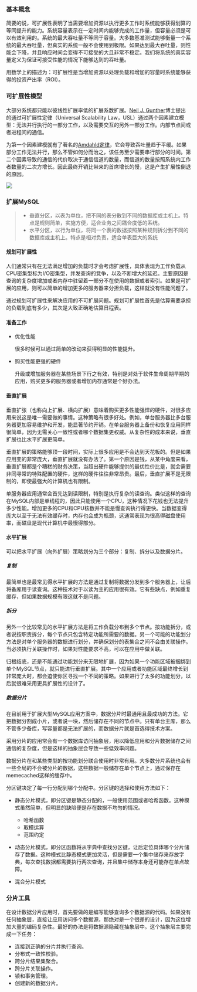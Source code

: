 ### 基本概念

简要的说，可扩展性表明了当需要增加资源以执行更多工作时系统能够获得划算的等同提升的能力。系统容量表示在一定时间内能够完成的工作量，但容量必须是可以有效利用的。系统的最大吞吐量不等同于容量。大多数基准测试能够衡量一个系统的最大吞吐量，但真实的系统一般不会使用到极限。如果达到最大吞吐量，则性能会下降，并且响应时间会变得不可接受的大且非常不稳定。我们将系统的真实容量定义为保证可接受性能的情况下能够达到的吞吐量。

用数学上的描述为：可扩展性是当增加资源以处理负载和增加的容量时系统能够获得的投资产出率（ROI）。

### 可扩展性模型

大部分系统都只能以彼线性扩展率低的扩展系数扩展。[Neil J. Gunther]( https://en.wikipedia.org/wiki/Neil_J._Gunther )博士提出的通过可扩展性定律（Universal Scalability Law，USL）通过两个因素建立模型：无法并行执行的一部分工作，以及需要交互的另外一部分工作。内部节点间或者进程间的通信。

为第一个因素建模就有了著名的[Amdahld定律]( [https://en.wikipedia.org/wiki/Amdahl%27s_law)，它会导致吞吐量趋于平缓。如果部分工作无法并行，那么不管如何分而治之，该任务至少需要串行部分的时间。第二个因素导致的通信的代价取决于通信信道的数量，而信道的数量按照系统内工作者数量的二次方增长。因此最终开销比带来的首席增长的慢，这是产生扩展性倒退的原因。

![](https://i.loli.net/2020/08/27/1UrZMWa8VHSPDIf.jpg)

### 扩展MySQL

> - 垂直分区，以表为单位，把不同的表分散到不同的数据库或主机上。特点是规则简单，实施方便，适合业务之间耦合度低的系统。
> - 水平分区，以行为单位，将同一个表的数据按照某种规则拆分到不同的数据库或主机上。特点是相对负责，适合单表巨大的系统

#### 规划可扩展性

人们通常只有在无法满足增加的负载时才会考虑扩展性，具体表现为工作负载从CPU密集型标为I/O密集型，并发查询的竞争，以及不断增大的延迟。主要原因是查询的复杂度增加或者内存中驻留着一部分不在使用的数据或者索引。如果是可扩展的应用，则可以简单的增加更多的服务器来分担负载，这样就没有性能问题了。

通过规划可扩展性来解决应用的不可扩展问题。规划可扩展性首先是估算需要承担的负载到底有多少，其次是大致正确地估算日程表。

#### 准备工作

- 优化性能

  很多时候可以通过简单的改动来获得明显的性能提升。

- 购买性能更强的硬件

  升级或增加服务器在某些场景下行之有效，特别是对处于软件生命周期早期的应用，购买更多的服务器或者增加内存通常是个好办法。

#### 垂直扩展

垂直扩张（也称向上扩展、横向扩展）意味着购买更多性能强悍的硬件，对很多应用来说这是唯一需要做的事情。这种策略有很多好处。例如，单台服务器比多台服务器更加容易维护和开发，能显著节约开销。在单台服务器上备份和恢复应用同样很简单，因为无需关心一致性或者哪个数据集更权威。从复杂性的成本来说，垂直扩展也比水平扩展更简单。

垂直扩展的策略能够顶一段时间，实际上很多应用是不会达到天花板的。但是如果应用变的非常庞大，垂直扩展就没有办法了。第一个原因是钱，从某中角度来看，垂直扩展都是个糟糕的财务决策，当超出硬件能够提供的最优性价比是，就会需要非同寻常的特殊配置的硬件，这样的硬件往往非常昂贵。最后，垂直扩展不是无限制的，即使最强大的计算机也有限制。

单服务器应用通常会首先达到读限制，特别是执行复杂的读查询。类似这样的查询在MySQL内部是单线程的，因此只能使用一个CPU，这种情况下花钱也无法提升多少性能。增加更多的CPU和CPU核数并不能是慢查询执行得更快。当数据变得庞大以至于无法有效缓存时，内存也会成为瓶颈，这通常表现为很高得磁盘使用率，而磁盘是现代计算机中最慢得部分。

#### 水平扩展

可以把水平扩展（向外扩展）策略划分为三个部分：复制、拆分以及数据分片。

##### 复制

最简单也是最常见得水平扩展的方法是通过复制将数据分发到多个服务器上，让后将备库用于读查询。这种技术对于以读为主的应用很有效。它有些缺点，例如重复缓存，但如果数据规模有限这就不是问题。

##### 拆分

另外一个比较常见的水平扩展方法是将工作负载分布到多个节点。按功能拆分，或者说按职责拆分，每个节点只包含特定功能所需要的数据。另一个可能的功能划分方法是对单个服务器的数据进行划分，并确保划分的表集合之间不会由关联操作。当必须执行关联操作时，如果对性能要求不高，可以在应用中做关联。

归根结底，还是不能通过功能划分来无限地扩展，因为如果一个功能区域被捆绑到单个MySQL节点，就只能进行垂直扩展。其中一个应用或者功能区域最终增长到非常庞大时，都会迫使你区寻找一个不同的策略。如果进行了太多的功能划分，以后就很难采用更具扩展性的设计了。

##### 数据分片

在目前用于扩展大型MySQL应用方案中，数据分片时最通用且最成功的方法。它把数据分割成小片，或者说一块，然后储存在不同的节点中。只有单台主库，那么不管多少备库，写容量都是无法扩展的，而数据分片就是首选得技术方案。

采用分片的应用常会有一个数据库访问抽象层，用以降低应用和分片数据储存之间通信的复杂度，但是这样的抽象层会导致一些低效率问题。

数据分片在和某些类型的按功能划分联合使用时非常有用。大多数分片系统也会有一些全局的不会被分片的数据，这些数据一般储存在单个节点上，通过保存在memecached这样的缓存中。

分区键决定了每一行分配到哪个分配中。分区键的选择和使用方法如下：

- 静态分片模式，即分区键是静态分配的，一般使用范围或者哈希函数。这种模式虽然简单，但明显的缺陷便是存在数据不均匀的情况。
  - 哈希函数
  - 取模运算
  - 范围约定

- 动态分片模式，即分区函数将从字典中查找分区键，让后定位具体哪个分片储存了数据。这种模式比静态模式更加灵活，但是需要一个集中储存来存放字典，每次查找数据都需要执行两次查询，并且集中储存本身还可能存在单点故障。
- 混合分片模式

### 分片工具

在设计数据分片应用时，首先要做的是编写能够查询多个数据源的代码。如果没有任何抽象层，直接让应用访问多个数据源，那绝对是一个很差的设计，因为这位增加大量的编码复杂性。最好的办法是将数据源隐藏在抽象层中。这个抽象层主要完成一下任务：

- 连接到正确的分片并执行查询。
- 分布式一致性校验。
- 跨分片结果集聚合。
- 跨分片关联操作。
- 锁和事务管理。
- 创建新的数据分片。



